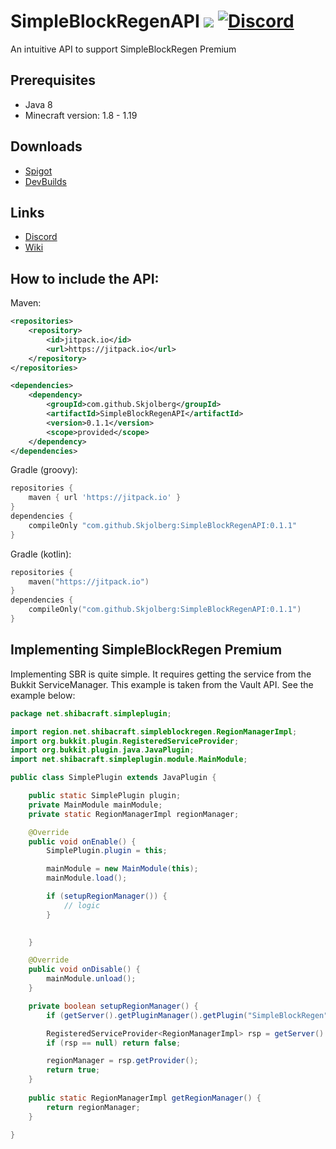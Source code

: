 # SimpleBlockRegenAPI [![](https://jitpack.io/v/Skjolberg/SimpleBlockRegenAPI.svg)](https://jitpack.io/#Skjolberg/SimpleBlockRegenAPI) [![Discord](https://img.shields.io/discord/955564646708961442?label=Discord)](https://discord.gg/pKZb4nYy97)

An intuitive API to support SimpleBlockRegen Premium

## Prerequisites
- Java 8
- Minecraft version: 1.8 - 1.19

## Downloads
- [Spigot](https://www.spigotmc.org/resources/simpleblockregen-premium-%E2%9C%85-create-automatic-regeneration-regions-%E2%9B%8F%EF%B8%8F.103286/)
- [DevBuilds](https://discord.gg/pHFYxRUkAP)

## Links

- [Discord](https://discord.gg/pKZb4nYy97)
- [Wiki](https://github.com/Skjolberg/SimpleBlockRegen/wiki)

## How to include the API:
Maven:
```xml
<repositories>
    <repository>
        <id>jitpack.io</id>
        <url>https://jitpack.io</url>
    </repository>
</repositories>

<dependencies>
    <dependency>
        <groupId>com.github.Skjolberg</groupId>
        <artifactId>SimpleBlockRegenAPI</artifactId>
        <version>0.1.1</version>
        <scope>provided</scope>
    </dependency>
</dependencies>
```
Gradle (groovy):
```groovy
repositories {
    maven { url 'https://jitpack.io' }
}
dependencies {
    compileOnly "com.github.Skjolberg:SimpleBlockRegenAPI:0.1.1"
}
```
Gradle (kotlin):
```kotlin
repositories {
    maven("https://jitpack.io")
}
dependencies {
    compileOnly("com.github.Skjolberg:SimpleBlockRegenAPI:0.1.1")
}
```

## Implementing SimpleBlockRegen Premium
Implementing SBR is quite simple. 
It requires getting the service from the Bukkit ServiceManager. 
This example is taken from the Vault API. 
See the example below:

```java
package net.shibacraft.simpleplugin;

import region.net.shibacraft.simpleblockregen.RegionManagerImpl;
import org.bukkit.plugin.RegisteredServiceProvider;
import org.bukkit.plugin.java.JavaPlugin;
import net.shibacraft.simpleplugin.module.MainModule;

public class SimplePlugin extends JavaPlugin {

    public static SimplePlugin plugin;
    private MainModule mainModule;
    private static RegionManagerImpl regionManager;

    @Override
    public void onEnable() {
        SimplePlugin.plugin = this;

        mainModule = new MainModule(this);
        mainModule.load();

        if (setupRegionManager()) {
            // logic
        }
        

    }

    @Override
    public void onDisable() {
        mainModule.unload();
    }

    private boolean setupRegionManager() {
        if (getServer().getPluginManager().getPlugin("SimpleBlockRegen") == null) return false;

        RegisteredServiceProvider<RegionManagerImpl> rsp = getServer().getServicesManager().getRegistration(RegionManagerImpl.class);
        if (rsp == null) return false;

        regionManager = rsp.getProvider();
        return true;
    }
    
    public static RegionManagerImpl getRegionManager() {
        return regionManager;
    }

}

